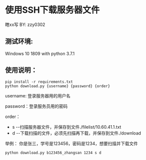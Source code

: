 # 使用SSH下载服务器文件

瞎xx写 BY: zzy0302
## 测试环境:
Windows 10 1809 with python 3.7.1

## 使用说明：

	pip install -r requirements.txt
	python download.py {username} {password} {order}

username: 登录服务器用的用户名

password：登录服务员用的密码

order：

- s --扫描服务器文件，并保存到文件./filelist/10.60.41.1.txt
- d --下载扫描的文件，必须先扫描再下载，并保存到文件./download



举例： 你是张三，学号是123456，密码是1234，想要扫描并下载文件

	python download.py b123456_zhangsan 1234 s d

